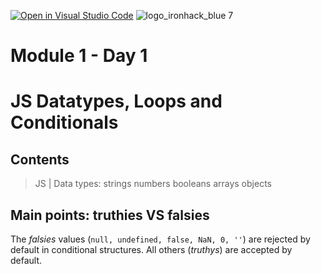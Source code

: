 [![Open in Visual Studio Code](https://classroom.github.com/assets/open-in-vscode-c66648af7eb3fe8bc4f294546bfd86ef473780cde1dea487d3c4ff354943c9ae.svg)](https://classroom.github.com/online_ide?assignment_repo_id=7595759&assignment_repo_type=AssignmentRepo)
![logo_ironhack_blue 7](https://user-images.githubusercontent.com/23629340/40541063-a07a0a8a-601a-11e8-91b5-2f13e4e6b441.png)

# Module 1 - Day 1
# JS Datatypes, Loops and Conditionals

## Contents
> JS | Data types:
>      strings
>      numbers
>      booleans
>      arrays
>      objects
 
## Main points: truthies VS falsies

The _falsies_ values (`null, undefined, false, NaN, 0, ''`) are rejected by default in conditional structures. All others (_truthys_) are accepted by default.
